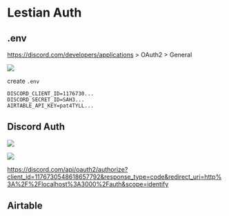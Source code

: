 # Lestian Auth

## .env

https://discord.com/developers/applications > OAuth2 > General

![](https://github.com/leon-do/web3hook/assets/19412160/5703e543-6959-42f8-8549-649b299e3f7e)

create `.env`

```
DISCORD_CLIENT_ID=1176730...
DISCORD_SECRET_ID=SAH3...
AIRTABLE_API_KEY=pat4TYLL...
```

## Discord Auth

![](https://github.com/leon-do/web3hook/assets/19412160/65695bc8-5fc5-460e-a98c-2cba91a4d556)

![](https://github.com/leon-do/web3hook/assets/19412160/49dd493a-16e2-4347-993c-313872295c7e)

https://discord.com/api/oauth2/authorize?client_id=1176730548618657792&response_type=code&redirect_uri=http%3A%2F%2Flocalhost%3A3000%2Fauth&scope=identify

## Airtable

